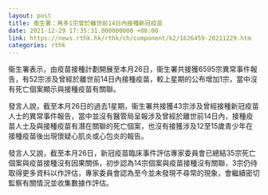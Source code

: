 ```yaml
---
layout: post
title: 衞生署：再多1宗曾於離世前14日內接種新冠疫苗
date: 2021-12-29 17:35:31.000000000 +08:00
link: https://news.rthk.hk/rthk/ch/component/k2/1626459-20211229.htm
categories: rthk
---
```


衞生署表示，由疫苗接種計劃開展至本月26日，衞生署共接獲6595宗異常事件報告，有52宗涉及曾經於離世前14日內接種疫苗，較上星期的公布增加1宗，當中沒有死亡個案顯示與接種疫苗有關聯。

發言人說，截至本月26日的過去1星期，衞生署共接獲43宗涉及曾經接種新冠疫苗人士的異常事件報告，當中並沒有醫管局呈報涉及曾經於離世前14日內，接種疫苗人士及與接種疫苗有潛在關聯的死亡個案，也沒有接獲涉及12至15歲青少年在接種疫苗後出現懷疑心肌炎或心包炎的報告。

發言人又說，截至本月26日，新冠疫苗臨床事件評估專家委員會已總結35宗死亡個案與疫苗接種沒有因果關係，初步認為14宗個案與疫苗接種沒有關聯，3宗仍待取得更多資料以作評估，專家委員會認為至今並未發現不尋常的現象，會繼續密切監察有關情況並收集數據作評估。
